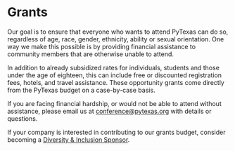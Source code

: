 # Grants

Our goal is to ensure that everyone who wants to attend PyTexas can do so,
regardless of age, race, gender, ethnicity, ability or sexual orientation. One
way we make this possible is by providing financial assistance to community
members that are otherwise unable to attend.

In addition to already subsidized rates for individuals, students and those under
the age of eighteen, this can include free or discounted registration fees,
hotels, and travel assistance. These opportunity grants come directly from the
PyTexas budget on a case-by-case basis.

If you are facing financial hardship, or would not be able to attend without
assistance, please email us at
[conference@pytexas.org](mailto:conference@pytexas.org) with details or questions.

If your company is interested in contributing to our grants budget, consider
becoming a [Diversity & Inclusion
Sponsor](/2019/page/sponsors/prospectus#exclusivebenefits).
